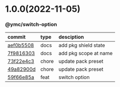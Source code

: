 <a name="1.0.0"></a>
# 1.0.0(2022-11-05)
### @ymc/switch-option
commit|type|desciption
:----|:----|:----
[aef0b5508](https://github.com/ymc-github/js-idea/commit/7aef0b55084c0f6a36ecc776dadae696799186fa "docs(core): add pkg shield state&#10;&#10;update lin,tes state in readme.md&#10;update banner in dist&#10;&#10;generated by ymc@robot")|docs|add pkg shield state
[7f9816303](https://github.com/ymc-github/js-idea/commit/17f9816303affed7df6cf9d56cf31f4ee2c7cbd5 "docs(core): add pkg scope at name&#10;&#10;export setClassConstructor and alias&#10;export setClassMethod and alias&#10;export mixClass and alias&#10;export setClassMethodAlias&#10;&#10;generated by ymc@robot")|docs|add pkg scope at name
[73f22e4c3](https://github.com/ymc-github/js-idea/commit/473f22e4c3b84778e31f4fc694dbfbfe3c603851 "chore(core): update pack preset&#10;&#10;define extend handle in base file&#10;extend prototype in enhance file&#10;&#10;generated by ymc@robot")|chore|update pack preset
[49a82900d](https://github.com/ymc-github/js-idea/commit/649a82900ddb717c0cae1fb619e7f33a7d1014d2 "chore(core): update pack preset&#10;&#10;export handle as default&#10;&#10;generated by ymc@robot")|chore|update pack preset
[59f66e85a](https://github.com/ymc-github/js-idea/commit/159f66e85a9a929d8d4a8f63ad2e9ee3f59769c3 "feat(core): switch option&#10;&#10;")|feat|switch option